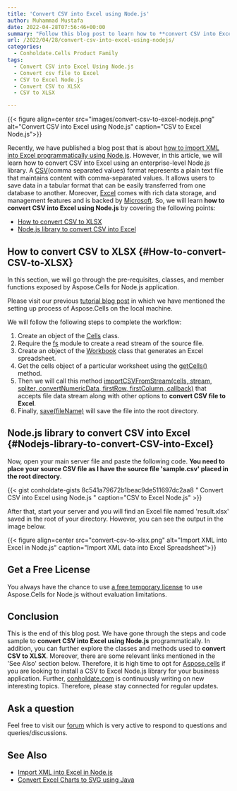 ```yaml
---
title: 'Convert CSV into Excel using Node.js'
author: Muhammad Mustafa
date: 2022-04-28T07:56:46+00:00
summary: "Follow this blog post to learn how to **convert CSV into Excel using Node.js**. A powerful library to convert CSV file to Excel without third-party dependencies."
url: /2022/04/28/convert-csv-into-excel-using-nodejs/
categories:
  - Conholdate.Cells Product Family
tags:
  - Convert CSV into Excel Using Node.js 
  - Convert csv file to Excel
  - CSV to Excel Node.js
  - Convert CSV to XLSX
  - CSV to XLSX

---
```



{{< figure align=center src="images/convert-csv-to-excel-nodejs.png" alt="Convert CSV into Excel using Node.js" caption="CSV to Excel Node.js">}}

Recently, we have published a blog post that is about [how to import XML into Excel programmatically using Node.js][1]. However, in this article, we will learn how to convert CSV into Excel using an enterprise-level Node.js library. A [CSV][2](comma separated values) format represents a plain text file that maintains content with comma-separated values. It allows users to save data in a tabular format that can be easily transferred from one database to another. Moreover, [Excel][3] comes with rich data storage, and management features and is backed by [Microsoft][4]. So, we will learn **how to convert CSV into Excel using Node.js** by covering the following points:


  * [How to convert CSV to XLSX][5]
  * [Node.js library to convert CSV into Excel][7]


## How to convert CSV to XLSX {#How-to-convert-CSV-to-XLSX}

In this section, we will go through the pre-requisites, classes, and member functions exposed by Aspose.Cells for Node.js application.

Please visit our previous [tutorial blog post][10] in which we have mentioned the setting up process of Aspose.Cells on the local machine. 

We will follow the following steps to complete the workflow:

  1. Create an object of the [Cells][11] class.
  2. Require the [fs][23] module to create a read stream of the source file.
  3. Create an object of the [Workbook][12] class that generates an Excel spreadsheet.
  4. Get the cells object of a particular worksheet using the [getCells()][24] method. 
  5. Then we will call this method [importCSVFromStream(cells, stream, spliter, convertNumericData, firstRow, firstColumn, callback)][13] that accepts file data stream along with other options to **convert CSV file to Excel**. 
  6. Finally, [save(fileName)][14]  will save the file into the root directory.


## Node.js library to convert CSV into Excel {#Nodejs-library-to-convert-CSV-into-Excel}

Now, open your main server file and paste the following code. **You need to place your source CSV file as I have the source file 'sample.csv' placed in the root directory**. 


{{< gist conholdate-gists 8c541a79672b1beac9de511697dc2aa8 " Convert CSV into Excel using Node.js " caption="CSV to Excel Node.js" >}}

After that, start your server and you will find an Excel file named 'result.xlsx' saved in the root of your directory. However, you can see the output in the image below.

{{< figure align=center src="convert-csv-to-xlsx.png" alt="Import XML into Excel in Node.js" caption="Import XML data into Excel Spreadsheet">}}

## Get a Free License

You always have the chance to use [a free temporary license][17] to use Aspose.Cells for Node.js without evaluation limitations.

## Conclusion

This is the end of this blog post. We have gone through the steps and code sample to **convert CSV into Excel using Node.js** programmatically. In addition, you can further explore the classes and methods used to **convert CSV to XLSX**. Moreover, there are some relevant links mentioned in the 'See Also' section below. Therefore, it is high time to opt for [Aspose.cells][9] if you are looking to install a CSV to Excel Node.js library for your business application. Further, [conholdate.com][20] is continuously writing on new interesting topics. Therefore, please stay connected for regular updates.

## Ask a question

Feel free to visit our [forum][18] which is very active to respond to questions and queries/discussions.

## See Also

  * [Import XML into Excel in Node.js][21]
  * [Convert Excel Charts to SVG using Java][22]

 [1]: https://blog.conholdate.com/2022/04/25/import-xml-into-excel-in-nodejs/
 [2]: https://docs.fileformat.com/spreadsheet/csv/
 [3]: https://docs.fileformat.com/spreadsheet/_xlsx/
 [4]: https://www.microsoft.com/
 [5]: #How-to-convert-CSV-to-XLSX
 [6]: #How-to-convert-CSV-to-XLSX-in-Nodejs
 [7]: #Nodejs-library-to-convert-CSV-into-Excel
 [8]: https://www.fileformat.com/
 [9]: https://products.aspose.com/cells/family/
 [10]: https://blog.conholdate.com/2022/04/25/import-xml-into-excel-in-nodejs/#How-to-set-up-Aspose.Cells-in-Nodejs-project
 [11]: https://apireference.aspose.com/cells/nodejs/cells
 [12]: https://apireference.aspose.com/cells/nodejs/Workbook#importXml
 [13]: https://apireference.aspose.com/cells/nodejs/Cells#.importCSVFromStream
 [14]: https://apireference.aspose.com/cells/nodejs/Workbook#save
 [15]: https://apireference.aspose.com/cells/nodejs/Workbook#.createWorkbookFromStream
 [16]: https://apireference.aspose.com/cells/nodejs/Workbook#save
 [17]: https://purchase.conholdate.com/temporary-license
 [18]: https://forum.conholdate.com/
 [19]: https://blog.conholdate.com/2022/02/17/search-data-in-excel-using-java/
 [20]: https://www.conholdate.com/
 [21]: https://blog.conholdate.com/2022/04/25/import-xml-into-excel-in-nodejs/
 [22]: https://blog.conholdate.com/2022/01/11/convert-excel-charts-to-svg-using-java/
 [23]: https://nodejs.dev/learn/the-nodejs-fs-module
 [24]: https://apireference.aspose.com/cells/nodejs/Cells#getCell